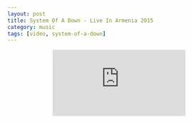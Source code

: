 ```yaml
---
layout: post
title: System Of A Down - Live In Armenia 2015
category: music
tags: [video, system-of-a-down]
---
```


<p style="text-align: center;">
    <span>
        <iframe src="https://www.youtube.com/embed/zvGcMNSCc4M" frameborder="0" allowfullscreen=""></iframe>
    </span>
</p>

